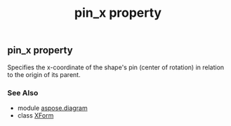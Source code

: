 ﻿---
title: pin_x property
second_title: Aspose.Diagram for Python via .NET API References
description: 
type: docs
weight: 110
url: /python-net/aspose.diagram/xform/pin_x/
is_root: false
---

## pin_x property


Specifies the x-coordinate of the shape's pin (center of rotation) in relation to the origin of its parent.

### See Also
* module [aspose.diagram](../../)
* class [XForm](/diagram/python-net/aspose.diagram/xform)
